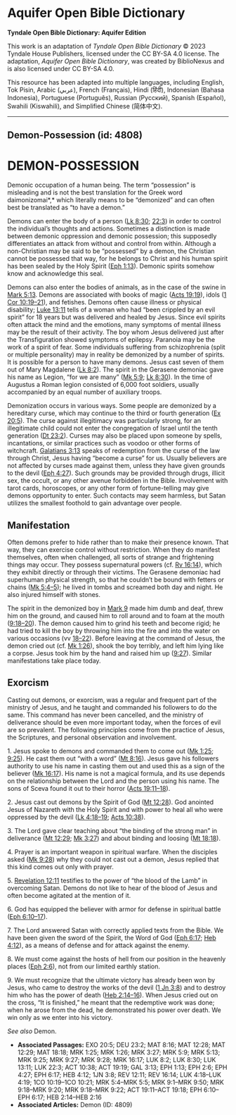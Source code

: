 # Aquifer Open Bible Dictionary

**Tyndale Open Bible Dictionary: Aquifer Edition**

This work is an adaptation of *Tyndale Open Bible Dictionary* © 2023 Tyndale House Publishers, licensed under the CC BY\-SA 4\.0 license. The adaptation, *Aquifer Open Bible Dictionary*, was created by BiblioNexus and is also licensed under CC BY\-SA 4\.0\.

This resource has been adapted into multiple languages, including English, Tok Pisin, Arabic (عربي), French (Français), Hindi (हिंदी), Indonesian (Bahasa Indonesia), Portuguese (Português), Russian (Русский), Spanish (Español), Swahili (Kiswahili), and Simplified Chinese (简体中文).



--------------------------------

## Demon-Possession (id: 4808)

DEMON\-POSSESSION
=================

Demonic occupation of a human being. The term “possession” is misleading and is not the best translation for the Greek word daimonizomai*,* which literally means to be “demonized” and can often best be translated as “to have a demon.”

Demons can enter the body of a person ([Lk 8:30](https://ref.ly/Luke8:30); [22:3](https://ref.ly/Luke22:3)) in order to control the individual’s thoughts and actions. Sometimes a distinction is made between demonic oppression and demonic possession; this supposedly differentiates an attack from without and control from within. Although a non\-Christian may be said to be “possessed” by a demon, the Christian cannot be possessed that way, for he belongs to Christ and his human spirit has been sealed by the Holy Spirit ([Eph 1:13](https://ref.ly/Eph1:13)). Demonic spirits somehow know and acknowledge this seal.

Demons can also enter the bodies of animals, as in the case of the swine in [Mark 5:13](https://ref.ly/Mark5:13). Demons are associated with books of magic ([Acts 19:19](https://ref.ly/Acts19:19)), idols ([1 Cor 10:19–21](https://ref.ly/1Cor10:19-1Cor10:21)), and fetishes. Demons often cause illness or physical disability; [Luke 13:11](https://ref.ly/Luke13:11) tells of a woman who had “been crippled by an evil spirit” for 18 years but was delivered and healed by Jesus. Since evil spirits often attack the mind and the emotions, many symptoms of mental illness may be the result of their activity. The boy whom Jesus delivered just after the Transfiguration showed symptoms of epilepsy. Paranoia may be the work of a spirit of fear. Some individuals suffering from schizophrenia (split or multiple personality) may in reality be demonized by a number of spirits. It is possible for a person to have many demons. Jesus cast seven of them out of Mary Magdalene ([Lk 8:2](https://ref.ly/Luke8:2)). The spirit in the Gerasene demoniac gave his name as Legion, “for we are many” ([Mk 5:9](https://ref.ly/Mark5:9); [Lk 8:30](https://ref.ly/Luke8:30)). In the time of Augustus a Roman legion consisted of 6,000 foot soldiers, usually accompanied by an equal number of auxiliary troops.

Demonization occurs in various ways. Some people are demonized by a hereditary curse, which may continue to the third or fourth generation ([Ex 20:5](https://ref.ly/Exod20:5)). The curse against illegitimacy was particularly strong, for an illegitimate child could not enter the congregation of Israel until the tenth generation ([Dt 23:2](https://ref.ly/Deut23:2)). Curses may also be placed upon someone by spells, incantations, or similar practices such as voodoo or other forms of witchcraft. [Galatians 3:13](https://ref.ly/Gal3:13) speaks of redemption from the curse of the law through Christ, Jesus having “become a curse” for us. Usually believers are not affected by curses made against them, unless they have given grounds to the devil ([Eph 4:27](https://ref.ly/Eph4:27)). Such grounds may be provided through drugs, illicit sex, the occult, or any other avenue forbidden in the Bible. Involvement with tarot cards, horoscopes, or any other form of fortune\-telling may give demons opportunity to enter. Such contacts may seem harmless, but Satan utilizes the smallest foothold to gain advantage over people.

Manifestation
-------------

Often demons prefer to hide rather than to make their presence known. That way, they can exercise control without restriction. When they do manifest themselves, often when challenged, all sorts of strange and frightening things may occur. They possess supernatural powers (cf. [Rv 16:14](https://ref.ly/Rev16:14)), which they exhibit directly or through their victims. The Gerasene demoniac had superhuman physical strength, so that he couldn’t be bound with fetters or chains ([Mk 5:4–5](https://ref.ly/Mark5:4-Mark5:5)); he lived in tombs and screamed both day and night. He also injured himself with stones.

The spirit in the demonized boy in [Mark 9](https://ref.ly/Mark9:1-Mark9:50) made him dumb and deaf, threw him on the ground, and caused him to roll around and to foam at the mouth ([9:18–20](https://ref.ly/Mark9:18-Mark9:20)). The demon caused him to grind his teeth and become rigid; he had tried to kill the boy by throwing him into the fire and into the water on various occasions (vv [18–22](https://ref.ly/Mark9:18-Mark9:22)). Before leaving at the command of Jesus, the demon cried out (cf. [Mk 1:26](https://ref.ly/Mark1:26)), shook the boy terribly, and left him lying like a corpse. Jesus took him by the hand and raised him up ([9:27](https://ref.ly/Mark9:27)). Similar manifestations take place today.

Exorcism
--------

Casting out demons, or exorcism, was a regular and frequent part of the ministry of Jesus, and he taught and commanded his followers to do the same. This command has never been cancelled, and the ministry of deliverance should be even more important today, when the forces of evil are so prevalent. The following principles come from the practice of Jesus, the Scriptures, and personal observation and involvement.

1\. Jesus spoke to demons and commanded them to come out ([Mk 1:25](https://ref.ly/Mark1:25); [9:25](https://ref.ly/Mark9:25)). He cast them out “with a word” ([Mt 8:16](https://ref.ly/Matt8:16)). Jesus gave his followers authority to use his name in casting them out and used this as a sign of the believer ([Mk 16:17](https://ref.ly/Mark16:17)). His name is not a magical formula, and its use depends on the relationship between the Lord and the person using his name. The sons of Sceva found it out to their horror ([Acts 19:11–18](https://ref.ly/Acts19:11-Acts19:18)).

2\. Jesus cast out demons by the Spirit of God ([Mt 12:28](https://ref.ly/Matt12:28)). God anointed Jesus of Nazareth with the Holy Spirit and with power to heal all who were oppressed by the devil ([Lk 4:18–19](https://ref.ly/Luke4:18-Luke4:19); [Acts 10:38](https://ref.ly/Acts10:38)).

3\. The Lord gave clear teaching about “the binding of the strong man” in deliverance ([Mt 12:29](https://ref.ly/Matt12:29); [Mk 3:27](https://ref.ly/Mark3:27)) and about binding and loosing ([Mt 18:18](https://ref.ly/Matt18:18)).

4\. Prayer is an important weapon in spiritual warfare. When the disciples asked ([Mk 9:28](https://ref.ly/Mark9:28)) why they could not cast out a demon, Jesus replied that this kind comes out only with prayer.

5\. [Revelation 12:11](https://ref.ly/Rev12:11) testifies to the power of “the blood of the Lamb” in overcoming Satan. Demons do not like to hear of the blood of Jesus and often become agitated at the mention of it.

6\. God has equipped the believer with armor for defense in spiritual battle ([Eph 6:10–17](https://ref.ly/Eph6:10-Eph6:17)).

7\. The Lord answered Satan with correctly applied texts from the Bible. We have been given the sword of the Spirit, the Word of God ([Eph 6:17](https://ref.ly/Eph6:17); [Heb 4:12](https://ref.ly/Heb4:12)), as a means of defense and for attack against the enemy.

8\. We must come against the hosts of hell from our position in the heavenly places ([Eph 2:6](https://ref.ly/Eph2:6)), not from our limited earthly station.

9\. We must recognize that the ultimate victory has already been won by Jesus, who came to destroy the works of the devil ([1 Jn 3:8](https://ref.ly/1John3:8)) and to destroy him who has the power of death ([Heb 2:14–16](https://ref.ly/Heb2:14-Heb2:16)). When Jesus cried out on the cross, “It is finished,” he meant that the redemptive work was done; when he arose from the dead, he demonstrated his power over death. We win only as we enter into his victory.

*See also* Demon.

* **Associated Passages:** EXO 20:5; DEU 23:2; MAT 8:16; MAT 12:28; MAT 12:29; MAT 18:18; MRK 1:25; MRK 1:26; MRK 3:27; MRK 5:9; MRK 5:13; MRK 9:25; MRK 9:27; MRK 9:28; MRK 16:17; LUK 8:2; LUK 8:30; LUK 13:11; LUK 22:3; ACT 10:38; ACT 19:19; GAL 3:13; EPH 1:13; EPH 2:6; EPH 4:27; EPH 6:17; HEB 4:12; 1JN 3:8; REV 12:11; REV 16:14; LUK 4:18–LUK 4:19; 1CO 10:19–1CO 10:21; MRK 5:4–MRK 5:5; MRK 9:1–MRK 9:50; MRK 9:18–MRK 9:20; MRK 9:18–MRK 9:22; ACT 19:11–ACT 19:18; EPH 6:10–EPH 6:17; HEB 2:14–HEB 2:16
* **Associated Articles:** Demon (ID: 4809)

